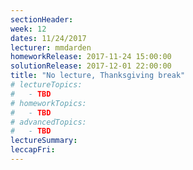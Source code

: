 ```yaml
---
sectionHeader:
week: 12
dates: 11/24/2017
lecturer: mmdarden
homeworkRelease: 2017-11-24 15:00:00
solutionRelease: 2017-12-01 22:00:00
title: "No lecture, Thanksgiving break"
# lectureTopics:
#   - TBD
# homeworkTopics:
#   - TBD
# advancedTopics:
#   - TBD
lectureSummary:
leccapFri:
---
```

